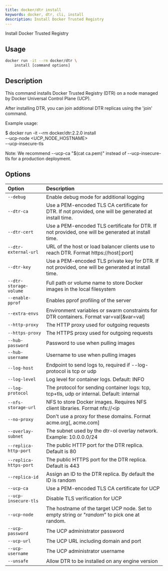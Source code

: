 ```yaml
---
title: docker/dtr install
keywords: docker, dtr, cli, install
description: Install Docker Trusted Registry
---
```


Install Docker Trusted Registry

## Usage

```bash
docker run -it --rm docker/dtr \
    install [command options]
```

## Description


This command installs Docker Trusted Registry (DTR) on a node managed by
Docker Universal Control Plane (UCP).

After installing DTR, you can join additional DTR replicas using the 'join'
command.

Example usage:

$ docker run -it --rm docker/dtr:2.2.0 install \
	--ucp-node <UCP_NODE_HOSTNAME> \
	--ucp-insecure-tls

Note: We recommend --ucp-ca "$(cat ca.pem)" instead of --ucp-insecure-tls for a production deployment.

## Options

| Option                    | Description                |
|:--------------------------|:---------------------------|
|`--debug`|Enable debug mode for additional logging|
|`--dtr-ca`|Use a PEM-encoded TLS CA certificate for DTR. If not provided, one will be generated at install time.|
|`--dtr-cert`|Use a PEM-encoded TLS certificate for DTR. If not provided, one will be generated at install time.|
|`--dtr-external-url`|URL of the host or load balancer clients use to reach DTR. Format https://host[:port]|
|`--dtr-key`|Use a PEM-encoded TLS private key for DTR. If not provided, one will be generated at install time.|
|`--dtr-storage-volume`|Full path or volume name to store Docker images in the local filesystem|
|`--enable-pprof`|Enables pprof profiling of the server|
|`--extra-envs`|Environment variables or swarm constraints for DTR containers. Format var=val[&var=val]|
|`--http-proxy`|The HTTP proxy used for outgoing requests|
|`--https-proxy`|The HTTPS proxy used for outgoing requests|
|`--hub-password`|Password to use when pulling images|
|`--hub-username`|Username to use when pulling images|
|`--log-host`|Endpoint to send logs to, required if --log-protocol is tcp or udp|
|`--log-level`|Log level for container logs. Default: INFO|
|`--log-protocol`|The protocol for sending container logs: tcp, tcp+tls, udp or internal. Default: internal|
|`--nfs-storage-url`|NFS to store Docker images. Requires NFS client libraries. Format nfs://<ip|hostname>/<mountpoint>|
|`--no-proxy`|Don't use a proxy for these domains. Format acme.org[, acme.com]|
|`--overlay-subnet`|The subnet used by the dtr-ol overlay network. Example: 10.0.0.0/24|
|`--replica-http-port`|The public HTTP port for the DTR replica. Default is 80|
|`--replica-https-port`|The public HTTPS port for the DTR replica. Default is 443|
|`--replica-id`|Assign an ID to the DTR replica. By default the ID is random|
|`--ucp-ca`|Use a PEM-encoded TLS CA certificate for UCP|
|`--ucp-insecure-tls`|Disable TLS verification for UCP|
|`--ucp-node`|The hostname of the target UCP node. Set to empty string or "_random_" to pick one at random.|
|`--ucp-password`|The UCP administrator password|
|`--ucp-url`|The UCP URL including domain and port|
|`--ucp-username`|The UCP administrator username|
|`--unsafe`|Allow DTR to be installed on any engine version|

